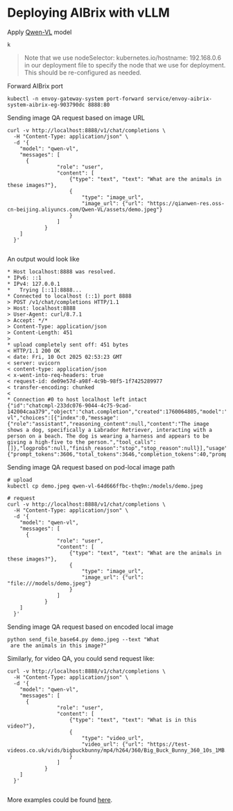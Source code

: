 # Deploying AIBrix with vLLM



Apply [Qwen-VL](https://huggingface.co/Qwen/Qwen2.5-VL-7B-Instruct) model


```
k
```

> Note that we use nodeSelector: kubernetes.io/hostname: 192.168.0.6 in our deployment file to specify the node that we use for deployment. This should be re-configured as needed. 

Forward AIBrix port

```
kubectl -n envoy-gateway-system port-forward service/envoy-aibrix-system-aibrix-eg-903790dc 8888:80
```

Sending image QA request based on image URL

```
curl -v http://localhost:8888/v1/chat/completions \
  -H "Content-Type: application/json" \
  -d '{
    "model": "qwen-vl",
    "messages": [
      {
                "role": "user",
                "content": [
                    {"type": "text", "text": "What are the animals in these images?"},
                    {
                        "type": "image_url",
                        "image_url": {"url": "https://qianwen-res.oss-cn-beijing.aliyuncs.com/Qwen-VL/assets/demo.jpeg"}
                    }
                ]
            }
    ]
  }'
  
```

An output would look like

```
* Host localhost:8888 was resolved.
* IPv6: ::1
* IPv4: 127.0.0.1
*   Trying [::1]:8888...
* Connected to localhost (::1) port 8888
> POST /v1/chat/completions HTTP/1.1
> Host: localhost:8888
> User-Agent: curl/8.7.1
> Accept: */*
> Content-Type: application/json
> Content-Length: 451
> 
* upload completely sent off: 451 bytes
< HTTP/1.1 200 OK
< date: Fri, 10 Oct 2025 02:53:23 GMT
< server: uvicorn
< content-type: application/json
< x-went-into-req-headers: true
< request-id: de09e57d-a98f-4c9b-98f5-1f7425289977
< transfer-encoding: chunked
< 
* Connection #0 to host localhost left intact
{"id":"chatcmpl-233dc076-9044-4c75-9cad-142004caa379","object":"chat.completion","created":1760064805,"model":"qwen-vl","choices":[{"index":0,"message":{"role":"assistant","reasoning_content":null,"content":"The image shows a dog, specifically a Labrador Retriever, interacting with a person on a beach. The dog is wearing a harness and appears to be giving a high-five to the person.","tool_calls":[]},"logprobs":null,"finish_reason":"stop","stop_reason":null}],"usage":{"prompt_tokens":3606,"total_tokens":3646,"completion_tokens":40,"prompt_tokens_details":null},"prompt_logprobs":null,"kv_transfer_params":null}
```

Sending image QA request based on pod-local image path

```
# upload
kubectl cp demo.jpeg qwen-vl-64d666ffbc-thq9n:/models/demo.jpeg

# request
curl -v http://localhost:8888/v1/chat/completions \
  -H "Content-Type: application/json" \
  -d '{
    "model": "qwen-vl",
    "messages": [
      {
                "role": "user",
                "content": [
                    {"type": "text", "text": "What are the animals in these images?"},
                    {
                        "type": "image_url",
                        "image_url": {"url": "file:///models/demo.jpeg"}
                    }
                ]
            }
    ]
  }'

```

Sending image QA request based on encoded local image

```
python send_file_base64.py demo.jpeg --text "What
 are the animals in this image?"

```


Similarly, for video QA, you could send request like:

```
curl -v http://localhost:8888/v1/chat/completions \
  -H "Content-Type: application/json" \
  -d '{
    "model": "qwen-vl",
    "messages": [
      {
                "role": "user",
                "content": [
                    {"type": "text", "text": "What is in this video?"},
                    {
                        "type": "video_url",
                        "video_url": {"url": "https://test-videos.co.uk/vids/bigbuckbunny/mp4/h264/360/Big_Buck_Bunny_360_10s_1MB.mp4"}
                    }
                ]
            }
    ]
  }'
  
```

More examples could be found [here](https://github.com/vllm-project/aibrix/issues/1512).